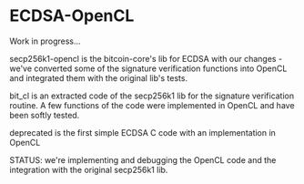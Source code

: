 # ECDSA-OpenCL

Work in progress...

secp256k1-opencl is the bitcoin-core's lib for ECDSA with our changes - we've converted some of the signature verification functions into OpenCL and integrated them with the original lib's tests.

bit_cl is an extracted code of the secp256k1 lib for the signature verification routine. A few functions of the code were implemented in OpenCL and have been softly tested.

deprecated is the first simple ECDSA C code with an implementation in OpenCL

STATUS: we're implementing and debugging the OpenCL code and the integration with the original secp256k1 lib.
